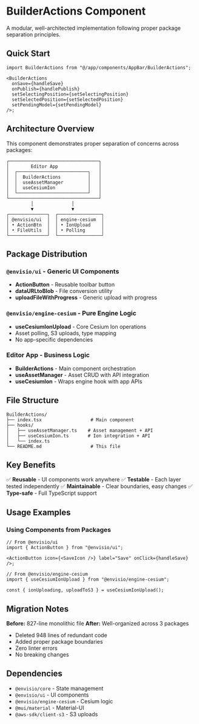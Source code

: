 # BuilderActions Component

A modular, well-architected implementation following proper package separation principles.

## Quick Start

```tsx
import BuilderActions from "@/app/components/AppBar/BuilderActions";

<BuilderActions
  onSave={handleSave}
  onPublish={handlePublish}
  setSelectingPosition={setSelectingPosition}
  setSelectedPosition={setSelectedPosition}
  setPendingModel={setPendingModel}
/>;
```

## Architecture Overview

This component demonstrates proper separation of concerns across packages:

```
┌─────────────────────────────────┐
│        Editor App               │
│  ┌──────────────────────────┐   │
│  │  BuilderActions          │   │
│  │  useAssetManager         │   │
│  │  useCesiumIon            │   │
│  └──────────────────────────┘   │
└─────────────────────────────────┘
         │              │
         ▼              ▼
┌──────────────┐  ┌────────────────┐
│ @envisio/ui  │  │ engine-cesium  │
│ • ActionBtn  │  │ • IonUpload    │
│ • FileUtils  │  │ • Polling      │
└──────────────┘  └────────────────┘
```

## Package Distribution

### `@envisio/ui` - Generic UI Components

- **ActionButton** - Reusable toolbar button
- **dataURLtoBlob** - File conversion utility
- **uploadFileWithProgress** - Generic upload with progress

### `@envisio/engine-cesium` - Pure Engine Logic

- **useCesiumIonUpload** - Core Cesium Ion operations
- Asset polling, S3 uploads, type mapping
- No app-specific dependencies

### Editor App - Business Logic

- **BuilderActions** - Main component orchestration
- **useAssetManager** - Asset CRUD with API integration
- **useCesiumIon** - Wraps engine hook with app APIs

## File Structure

```
BuilderActions/
├── index.tsx                  # Main component
├── hooks/
│   ├── useAssetManager.ts    # Asset management + API
│   ├── useCesiumIon.ts       # Ion integration + API
│   └── index.ts
└── README.md                  # This file
```

## Key Benefits

✅ **Reusable** - UI components work anywhere
✅ **Testable** - Each layer tested independently
✅ **Maintainable** - Clear boundaries, easy changes
✅ **Type-safe** - Full TypeScript support

## Usage Examples

### Using Components from Packages

```tsx
// From @envisio/ui
import { ActionButton } from "@envisio/ui";

<ActionButton icon={<SaveIcon />} label="Save" onClick={handleSave} />;

// From @envisio/engine-cesium
import { useCesiumIonUpload } from "@envisio/engine-cesium";

const { ionUploading, uploadToS3 } = useCesiumIonUpload();
```

## Migration Notes

**Before:** 827-line monolithic file
**After:** Well-organized across 3 packages

- Deleted 948 lines of redundant code
- Added proper package boundaries
- Zero linter errors
- No breaking changes

## Dependencies

- `@envisio/core` - State management
- `@envisio/ui` - UI components
- `@envisio/engine-cesium` - Cesium logic
- `@mui/material` - Material-UI
- `@aws-sdk/client-s3` - S3 uploads
